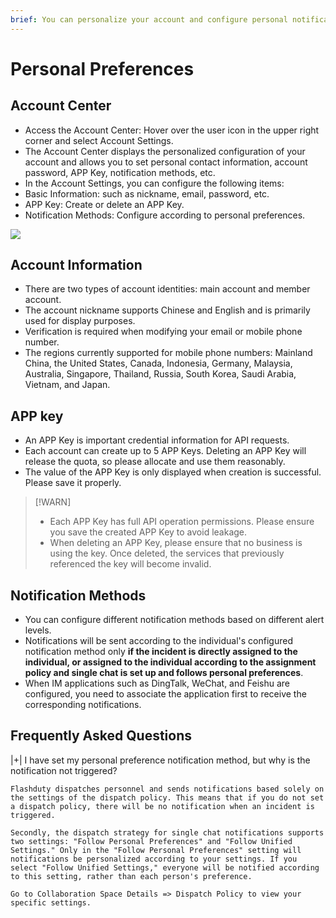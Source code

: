 ```yaml
---
brief: You can personalize your account and configure personal notification methods
---
```


# Personal Preferences

## Account Center
- Access the Account Center: Hover over the user icon in the upper right corner and select Account Settings.
- The Account Center displays the personalized configuration of your account and allows you to set personal contact information, account password, APP Key, notification methods, etc.
- In the Account Settings, you can configure the following items:
- Basic Information: such as nickname, email, password, etc.
- APP Key: Create or delete an APP Key.
- Notification Methods: Configure according to personal preferences.

![](https://fcdoc.github.io/img/zh/flashduty/conf/preference/1.avif)

## Account Information
- There are two types of account identities: main account and member account.
- The account nickname supports Chinese and English and is primarily used for display purposes.
- Verification is required when modifying your email or mobile phone number.
- The regions currently supported for mobile phone numbers: Mainland China, the United States, Canada, Indonesia, Germany, Malaysia, Australia, Singapore, Thailand, Russia, South Korea, Saudi Arabia, Vietnam, and Japan.

## APP key
- An APP Key is important credential information for API requests.
- Each account can create up to 5 APP Keys. Deleting an APP Key will release the quota, so please allocate and use them reasonably.
- The value of the APP Key is only displayed when creation is successful. Please save it properly.

> [!WARN]
> - Each APP Key has full API operation permissions. Please ensure you save the created APP Key to avoid leakage.
> - When deleting an APP Key, please ensure that no business is using the key. Once deleted, the services that previously referenced the key will become invalid.

## Notification Methods
- You can configure different notification methods based on different alert levels.
- Notifications will be sent according to the individual's configured notification method only **if the incident is directly assigned to the individual, or assigned to the individual according to the assignment policy and single chat is set up and follows personal preferences**.
- When IM applications such as DingTalk, WeChat, and Feishu are configured, you need to associate the application first to receive the corresponding notifications.

## Frequently Asked Questions

|+| I have set my personal preference notification method, but why is the notification not triggered?

    Flashduty dispatches personnel and sends notifications based solely on the settings of the dispatch policy. This means that if you do not set a dispatch policy, there will be no notification when an incident is triggered.

    Secondly, the dispatch strategy for single chat notifications supports two settings: "Follow Personal Preferences" and "Follow Unified Settings." Only in the "Follow Personal Preferences" setting will notifications be personalized according to your settings. If you select "Follow Unified Settings," everyone will be notified according to this setting, rather than each person's preference.

    Go to Collaboration Space Details => Dispatch Policy to view your specific settings.